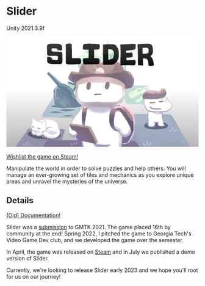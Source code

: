 # Slider
Unity 2021.3.9f

![Image](production/steam/vgdev_demo_temp/main_capsule_temp.png?raw=true "Title")

[Wishlist the game on Steam!](https://store.steampowered.com/app/1916890/Slider/)

Manipulate the world in order to solve puzzles and help others. You will manage an ever-growing set of tiles and mechanics as you explore unique areas and unravel the mysteries of the universe.


## Details

[(Old) Documentation!](https://docs.google.com/document/d/1wDgUfDdPVIihPnhNXAXVBCsffXykWzqlrrMu5cy8ZMs/edit?usp=sharing)

Slider was a [submission](https://randomerz.itch.io/slider-jam) to GMTK 2021. The game placed 16th by community at the end! Spring 2022, I pitched the game to Georgia Tech's Video Game Dev club, and we developed the game over the semester.

In April, the game was released on [Steam](https://store.steampowered.com/app/1916890/Slider/) and in July we published a demo version of Slider.

Currently, we're looking to release Slider early 2023 and we hope you'll root for us on our journey!
